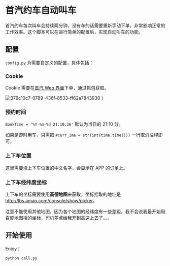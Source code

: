 # 首汽约车自动叫车

首汽约车每次叫车会持续两分钟，没有车的话需要重新手动下单，非常影响正常的工作效率。这个脚本可以在进行简单的配置后，实现自动叫车的功能。

## 配置

`config.py` 为需要自定义的配置，具体包括：

### Cookie

Cookie 需要在[首汽 Web 界面](http://m.01zhuanche.com/touch/h5Home/wxpub/n_jishi)下单，通过抓包获取。

![379c10c7-0789-436f-8533-ff62a7843930](https://user-images.githubusercontent.com/11692045/27831526-aa19bfd0-60fd-11e7-9e66-e703b1ae31ab.png)
)

### 预约时间

`BookTime = '%Y-%m-%d 21:10:36'` 默认为当日的 21:10 分。

如果是即时用车，只需把 `#curr_ime = str(int(time.time()))` 一行取消注释即可。

### 上下车位置

这里需要填上下车位置的中文名字，会显示在 APP 的订单上。

### 上下车经纬度坐标

上下车的坐标需要使用**高德地图**来获取，坐标拾取的地址是<http://lbs.amap.com/console/show/picker>。

注意不能使用其他地图，因为各个地图的经纬度有一些差距，我不会说我最开始用百度地图拾的坐标，司机差点给我开到高速上去了。。。

## 开始使用

Enjoy！

```python
python call.py
```
